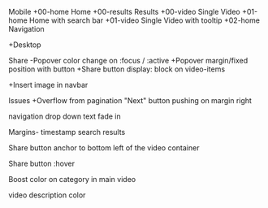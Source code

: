 Mobile
+00-home      Home
+00-results		Results
+00-video			Single Video
+01-home			Home with search bar
+01-video			Single Video with tooltip
+02-home      Navigation

+Desktop
	

Share
	-Popover color change on :focus / :active
	+Popover margin/fixed position with button
	+Share button display: block on video-items

+Insert image in navbar	

Issues
	+Overflow from pagination "Next" button pushing on margin right

navigation drop down text fade in



Margins- timestamp search results

Share button anchor to bottom left of the video container

Share button :hover

Boost color on category in main video

video description color